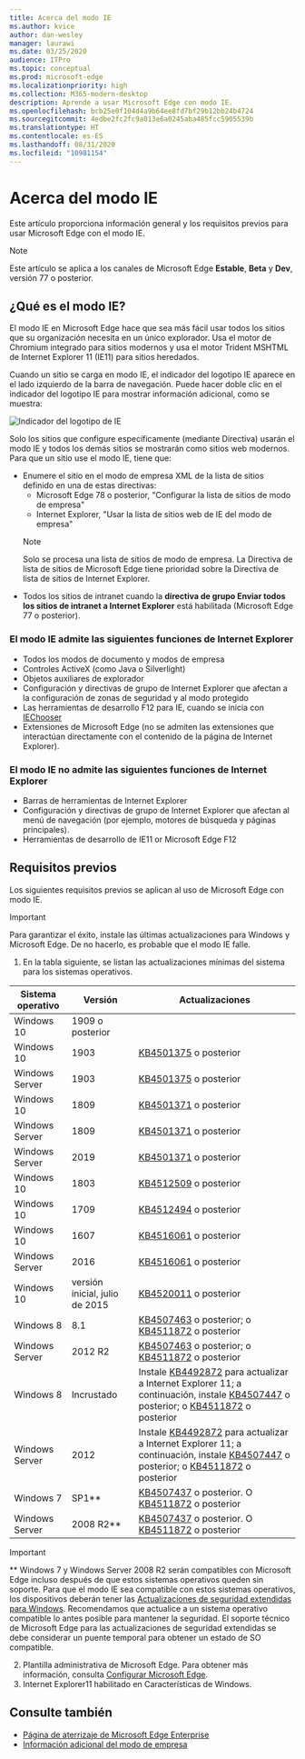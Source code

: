 ```yaml
---
title: Acerca del modo IE
ms.author: kvice
author: dan-wesley
manager: laurawi
ms.date: 03/25/2020
audience: ITPro
ms.topic: conceptual
ms.prod: microsoft-edge
ms.localizationpriority: high
ms.collection: M365-modern-desktop
description: Aprende a usar Microsoft Edge con modo IE.
ms.openlocfilehash: bcb25e0f104d4a9b64ee8fd7bf29b12bb24b4724
ms.sourcegitcommit: 4edbe2fc2fc9a013e6a0245aba485fcc5905539b
ms.translationtype: HT
ms.contentlocale: es-ES
ms.lasthandoff: 08/31/2020
ms.locfileid: "10981154"
---
```

# Acerca del modo IE

Este artículo proporciona información general y los requisitos previos para usar Microsoft Edge con el modo IE.

> [!NOTE]
> Este artículo se aplica a los canales de Microsoft Edge **Estable**, **Beta** y **Dev**, versión 77 o posterior.

## ¿Qué es el modo IE?

El modo IE en Microsoft Edge hace que sea más fácil usar todos los sitios que su organización necesita en un único explorador. Usa el motor de Chromium integrado para sitios modernos y usa el motor Trident MSHTML de Internet Explorer 11 (IE11) para sitios heredados.

Cuando un sitio se carga en modo IE, el indicador del logotipo IE aparece en el lado izquierdo de la barra de navegación. Puede hacer doble clic en el indicador del logotipo IE para mostrar información adicional, como se muestra:

  ![Indicador del logotipo de IE](./media/ie-mode/ie-logo-indicator1.png)

Solo los sitios que configure específicamente (mediante Directiva) usarán el modo IE y todos los demás sitios se mostrarán como sitios web modernos. Para que un sitio use el modo IE, tiene que:

- Enumere el sitio en el modo de empresa XML de la lista de sitios definido en una de estas directivas:
  - Microsoft Edge 78 o posterior, "Configurar la lista de sitios de modo de empresa"
  - Internet Explorer, "Usar la lista de sitios web de IE del modo de empresa"
  > [!NOTE]
  > Solo se procesa una lista de sitios de modo de empresa. La Directiva de lista de sitios de Microsoft Edge tiene prioridad sobre la Directiva de lista de sitios de Internet Explorer.
- Todos los sitios de intranet cuando la **directiva de grupo Enviar todos los sitios de intranet a Internet Explorer** está habilitada (Microsoft Edge 77 o posterior).

### El modo IE admite las siguientes funciones de Internet Explorer

- Todos los modos de documento y modos de empresa
- Controles ActiveX (como Java o Silverlight)
- Objetos auxiliares de explorador 
- Configuración y directivas de grupo de Internet Explorer que afectan a la configuración de zonas de seguridad y al modo protegido
- Las herramientas de desarrollo F12 para IE, cuando se inicia con [IEChooser](https://docs.microsoft.com/office/dev/add-ins/testing/debug-add-ins-using-f12-developer-tools-on-windows-10)
- Extensiones de Microsoft Edge (no se admiten las extensiones que interactúan directamente con el contenido de la página de Internet Explorer).

### El modo IE no admite las siguientes funciones de Internet Explorer

- Barras de herramientas de Internet Explorer
- Configuración y directivas de grupo de Internet Explorer que afectan al menú de navegación (por ejemplo, motores de búsqueda y páginas principales).
- Herramientas de desarrollo de IE11 or Microsoft Edge F12

## Requisitos previos

Los siguientes requisitos previos se aplican al uso de Microsoft Edge con modo IE.

> [!IMPORTANT]
> Para garantizar el éxito, instale las últimas actualizaciones para Windows y Microsoft Edge. De no hacerlo, es probable que el modo IE falle.

1. En la tabla siguiente, se listan las actualizaciones mínimas del sistema para los sistemas operativos.

 | Sistema operativo | Versión       | Actualizaciones |
 |------------------|---------------|---------|
 | Windows 10       | 1909 o posterior |         |
 | Windows 10       | 1903          | [KB4501375](https://support.microsoft.com/help/4501375/windows-10-update-kb4501375) o posterior |
 | Windows Server   | 1903          | [KB4501375](https://support.microsoft.com/help/4501375/windows-10-update-kb4501375) o posterior |
 | Windows 10       | 1809          | [KB4501371](https://support.microsoft.com/help/4501371/windows-10-update-kb4501371) o posterior |
 | Windows Server   | 1809          | [KB4501371](https://support.microsoft.com/help/4501371/windows-10-update-kb4501371) o posterior |
 | Windows Server   | 2019          | [KB4501371](https://support.microsoft.com/help/4501371/windows-10-update-kb4501371) o posterior |
 | Windows 10       | 1803          | [KB4512509](https://support.microsoft.com/help/4512509/windows-10-update-kb4512509) o posterior |
 | Windows 10       | 1709          | [KB4512494](https://support.microsoft.com/help/4512494/windows-10-update-kb4512494) o posterior |
 | Windows 10       | 1607          | [KB4516061](https://support.microsoft.com/help/4516061/windows-10-update-kb4516061) o posterior |
 | Windows Server   | 2016          | [KB4516061](https://support.microsoft.com/help/4516061/windows-10-update-kb4516061) o posterior |
 | Windows 10       | versión inicial, julio de 2015 | [KB4520011](https://support.microsoft.com/help/4520011/windows-10-update-kb4520011) o posterior |
 | Windows 8       | 8.1              | [KB4507463](https://support.microsoft.com/help/4507463/july-16-2019-kb4507463-os-build-preview-of-monthly-rollup) o posterior; o [KB4511872](https://support.microsoft.com/help/4511872/cumulative-security-update-for-internet-explorer) o posterior |
 | Windows Server   | 2012 R2       | [KB4507463](https://support.microsoft.com/help/4507463/july-16-2019-kb4507463-os-build-preview-of-monthly-rollup) o posterior; o [KB4511872](https://support.microsoft.com/help/4511872/cumulative-security-update-for-internet-explorer) o posterior |
 | Windows 8  | Incrustado            | Instale [KB4492872](https://support.microsoft.com/help/4492872/update-for-internet-explorer-april-16-2019) para actualizar a Internet Explorer 11; a continuación, instale [KB4507447](https://support.microsoft.com/help/4507447/windows-server-2012-update-kb4507447) o posterior; o [KB4511872](https://support.microsoft.com/help/4511872/cumulative-security-update-for-internet-explorer) o posterior |
 | Windows Server   | 2012           | Instale [KB4492872](https://support.microsoft.com/help/4492872/update-for-internet-explorer-april-16-2019) para actualizar a Internet Explorer 11; a continuación, instale [KB4507447](https://support.microsoft.com/help/4507447/windows-server-2012-update-kb4507447) o posterior; o [KB4511872](https://support.microsoft.com/help/4511872/cumulative-security-update-for-internet-explorer) o posterior |
 | Windows 7        |  SP1**        | [KB4507437](https://support.microsoft.com/help/4507437/windows-7-update-kb4507437) o posterior. O [KB4511872](https://support.microsoft.com/help/4511872/cumulative-security-update-for-internet-explorer) o posterior |
 | Windows Server   |  2008 R2**    | [KB4507437](https://support.microsoft.com/help/4507437/windows-7-update-kb4507437) o posterior. O [KB4511872](https://support.microsoft.com/help/4511872/cumulative-security-update-for-internet-explorer) o posterior |
  > [!IMPORTANT]
  > ** Windows 7 y Windows Server 2008 R2 serán compatibles con Microsoft Edge incluso después de que estos sistemas operativos queden sin soporte. Para que el modo IE sea compatible con estos sistemas operativos, los dispositivos deberán tener las [Actualizaciones de seguridad extendidas para Windows](https://support.microsoft.com/help/4527878/faq-about-extended-security-updates-for-windows-7). Recomendamos que actualice a un sistema operativo compatible lo antes posible para mantener la seguridad. El soporte técnico de Microsoft Edge para las actualizaciones de seguridad extendidas se debe considerar un puente temporal para obtener un estado de SO compatible.

2. Plantilla administrativa de Microsoft Edge. Para obtener más información, consulta [Configurar Microsoft Edge](https://docs.microsoft.com/DeployEdge/configure-microsoft-edge).
3. Internet Explorer11 habilitado en Características de Windows.

## Consulte también

- [Página de aterrizaje de Microsoft Edge Enterprise](https://aka.ms/EdgeEnterprise)
- [Información adicional del modo de empresa](https://docs.microsoft.com/internet-explorer/ie11-deploy-guide/enterprise-mode-overview-for-ie11)
